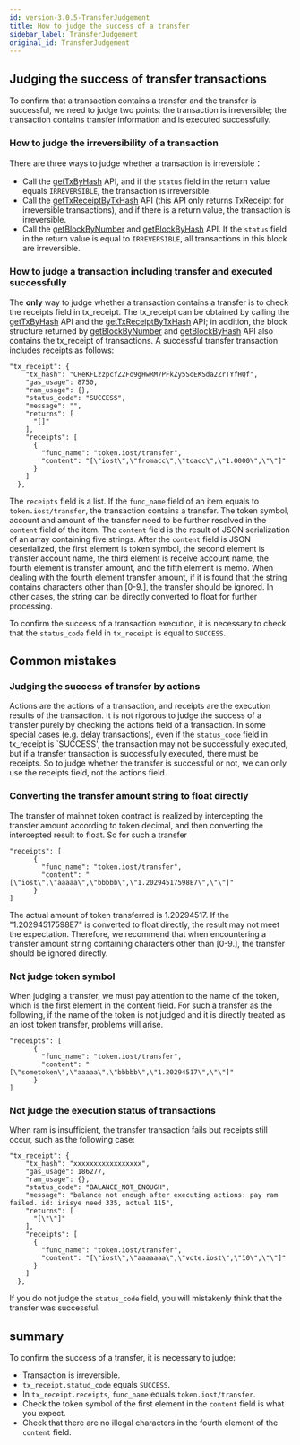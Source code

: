 ```yaml
---
id: version-3.0.5-TransferJudgement
title: How to judge the success of a transfer
sidebar_label: TransferJudgement
original_id: TransferJudgement
---
```


## Judging the success of transfer transactions


To confirm that a transaction contains a transfer and the transfer is successful, we need to judge two points: the transaction is irreversible; the transaction contains transfer information and is executed successfully.

### How to judge the irreversibility of a transaction

There are three ways to judge whether a transaction is irreversible：

* Call the [getTxByHash](./API.html#gettxbyhash-hash) API, and if the `status` field in the return value equals `IRREVERSIBLE`, the transaction is irreversible.
* Call the [getTxReceiptByTxHash](./API.html#gettxreceiptbytxhash-hash) API (this API only returns TxReceipt for irreversible transactions), and if there is a return value, the transaction is irreversible.
* Call the [getBlockByNumber](./API.html#getblockbynumber-number-completeh) and [getBlockByHash](./API.html#getblockbyhash-hash-complete) API. If the `status` field in the return value is equal to `IRREVERSIBLE`, all transactions in this block are irreversible.



### How to judge a transaction including transfer and executed successfully

The **only** way to judge whether a transaction contains a transfer is to check the receipts field in tx\_receipt. The tx\_receipt can be obtained by calling the [getTxByHash](./API.html#gettxbyhash-hash) API and the [getTxReceiptByTxHash](./API.html#gettxreceiptbytxhash-hash) API; in addition, the block structure returned by [getBlockByNumber](./API.html#getblockbynumber-number-completeh) and [getBlockByHash](./API.html#getblockbyhash-hash-complete) API also contains the tx\_receipt of transactions. A successful transfer transaction includes receipts as follows:

```
"tx_receipt": {
    "tx_hash": "CHeKFLzzpcfZ2Fo9gHwRM7PFkZy5SoEKSda2ZrTYfHQf",
    "gas_usage": 8750,
    "ram_usage": {},
    "status_code": "SUCCESS",
    "message": "",
    "returns": [
      "[]"
    ],
    "receipts": [
      {
        "func_name": "token.iost/transfer",
        "content": "[\"iost\",\"fromacc\",\"toacc\",\"1.0000\",\"\"]"
      }
    ]
  },
```

The `receipts` field is a list. If the `func_name` field of an item equals to `token.iost/transfer`, the transaction contains a transfer. The token symbol, account and amount of the transfer need to be further resolved in the `content` field of the item. The `content` field is the result of JSON serialization of an array containing five strings. After the `content` field is JSON deserialized, the first element is token symbol, the second element is transfer account name, the third element is receive account name, the fourth element is transfer amount, and the fifth element is memo. When dealing with the fourth element transfer amount, if it is found that the string contains characters other than [0-9.], the transfer should be ignored. In other cases, the string can be directly converted to float for further processing.

To confirm the success of a transaction execution, it is necessary to check that the `status_code` field in `tx_receipt` is equal to `SUCCESS`.



## Common mistakes

### Judging the success of transfer by actions


Actions are the actions of a transaction, and receipts are the execution results of the transaction. It is not rigorous to judge the success of a transfer purely by checking the actions field of a transaction. In some special cases (e.g. delay transactions), even if the `status_code` field in tx\_receipt is `SUCCESS', the transaction may not be successfully executed, but if a transfer transaction is successfully executed, there must be receipts. So to judge whether the transfer is successful or not, we can only use the receipts field, not the actions field.


### Converting the transfer amount string to float directly

The transfer of mainnet token contract is realized by intercepting the transfer amount according to token decimal, and then converting the intercepted result to float. So for such a transfer


```
"receipts": [
      {
        "func_name": "token.iost/transfer",
        "content": "[\"iost\",\"aaaaa\",\"bbbbb\",\"1.20294517598E7\",\"\"]"
      }
]
```

The actual amount of token transferred is 1.20294517. If the "1.20294517598E7" is converted to float directly, the result may not meet the expectation. Therefore, we recommend that when encountering a transfer amount string containing characters other than [0-9.], the transfer should be ignored directly.



### Not judge token symbol

When judging a transfer, we must pay attention to the name of the token, which is the first element in the content field. For such a transfer as the following, if the name of the token is not judged and it is directly treated as an iost token transfer, problems will arise.


```
"receipts": [
      {
        "func_name": "token.iost/transfer",
        "content": "[\"sometoken\",\"aaaaa\",\"bbbbb\",\"1.20294517\",\"\"]"
      }
]
```

### Not judge the execution status of transactions

When ram is insufficient, the transfer transaction fails but receipts still occur, such as the following case:


```
"tx_receipt": {
    "tx_hash": "xxxxxxxxxxxxxxxxx",
    "gas_usage": 186277,
    "ram_usage": {},
    "status_code": "BALANCE_NOT_ENOUGH",
    "message": "balance not enough after executing actions: pay ram failed. id: irisye need 335, actual 115",
    "returns": [
      "[\"\"]"
    ],
    "receipts": [
      {
        "func_name": "token.iost/transfer",
        "content": "[\"iost\",\"aaaaaaa\",\"vote.iost\",\"10\",\"\"]"
      }
    ]
  },
```

If you do not judge the `status_code` field, you will mistakenly think that the transfer was successful.


## summary
To confirm the success of a transfer, it is necessary to judge:

* Transaction is irreversible.
* `tx_receipt.statud_code` equals `SUCCESS`.
* In `tx_receipt.receipts`, `func_name` equals `token.iost/transfer`.
* Check the token symbol of the first element in the `content` field is what you expect.
* Check that there are no illegal characters in the fourth element of the `content` field.

